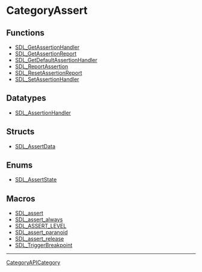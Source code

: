 # CategoryAssert

## Functions

<!-- DO NOT HAND-EDIT CATEGORY LISTS, THEY ARE AUTOGENERATED AND WILL BE OVERWRITTEN, BASED ON TAGS IN INDIVIDUAL PAGE FOOTERS. EDIT THOSE INSTEAD. -->
<!-- BEGIN CATEGORY LIST: CategoryAssert, CategoryAPIFunction -->
- [SDL_GetAssertionHandler](SDL_GetAssertionHandler)
- [SDL_GetAssertionReport](SDL_GetAssertionReport)
- [SDL_GetDefaultAssertionHandler](SDL_GetDefaultAssertionHandler)
- [SDL_ReportAssertion](SDL_ReportAssertion)
- [SDL_ResetAssertionReport](SDL_ResetAssertionReport)
- [SDL_SetAssertionHandler](SDL_SetAssertionHandler)
<!-- END CATEGORY LIST -->

## Datatypes

<!-- DO NOT HAND-EDIT CATEGORY LISTS, THEY ARE AUTOGENERATED AND WILL BE OVERWRITTEN, BASED ON TAGS IN INDIVIDUAL PAGE FOOTERS. EDIT THOSE INSTEAD. -->
<!-- BEGIN CATEGORY LIST: CategoryAssert, CategoryAPIDatatype -->
- [SDL_AssertionHandler](SDL_AssertionHandler)
<!-- END CATEGORY LIST -->

## Structs

<!-- DO NOT HAND-EDIT CATEGORY LISTS, THEY ARE AUTOGENERATED AND WILL BE OVERWRITTEN, BASED ON TAGS IN INDIVIDUAL PAGE FOOTERS. EDIT THOSE INSTEAD. -->
<!-- BEGIN CATEGORY LIST: CategoryAssert, CategoryAPIStruct -->
- [SDL_AssertData](SDL_AssertData)
<!-- END CATEGORY LIST -->

## Enums

<!-- DO NOT HAND-EDIT CATEGORY LISTS, THEY ARE AUTOGENERATED AND WILL BE OVERWRITTEN, BASED ON TAGS IN INDIVIDUAL PAGE FOOTERS. EDIT THOSE INSTEAD. -->
<!-- BEGIN CATEGORY LIST: CategoryAssert, CategoryAPIEnum -->
- [SDL_AssertState](SDL_AssertState)
<!-- END CATEGORY LIST -->

## Macros

<!-- DO NOT HAND-EDIT CATEGORY LISTS, THEY ARE AUTOGENERATED AND WILL BE OVERWRITTEN, BASED ON TAGS IN INDIVIDUAL PAGE FOOTERS. EDIT THOSE INSTEAD. -->
<!-- BEGIN CATEGORY LIST: CategoryAssert, CategoryAPIMacro -->
- [SDL_assert](SDL_assert)
- [SDL_assert_always](SDL_assert_always)
- [SDL_ASSERT_LEVEL](SDL_ASSERT_LEVEL)
- [SDL_assert_paranoid](SDL_assert_paranoid)
- [SDL_assert_release](SDL_assert_release)
- [SDL_TriggerBreakpoint](SDL_TriggerBreakpoint)
<!-- END CATEGORY LIST -->


----
[CategoryAPICategory](CategoryAPICategory)


